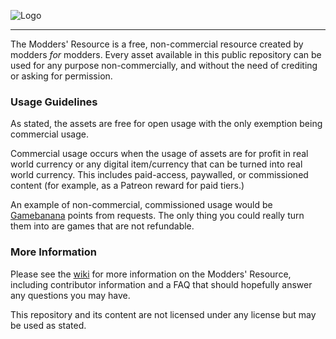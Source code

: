 ![Logo](https://cdn.discordapp.com/attachments/883460005393731646/940272318352089129/air_resource_logo_big.png)
___

The Modders' Resource is a free, non-commercial resource created by modders _for_ modders. Every asset available in this public repository can be used for any purpose non-commercially, and without the need of crediting or asking for permission.

### Usage Guidelines
As stated, the assets are free for open usage with the only exemption being commercial usage.

Commercial usage occurs when the usage of assets are for profit in real world currency or any digital item/currency that can be turned into real world currency. This includes paid-access, paywalled, or commissioned content (for example, as a Patreon reward for paid tiers.)

An example of non-commercial, commissioned usage would be [Gamebanana](https://gamebanana.com/) points from requests. The only thing you could really turn them into are games that are not refundable.

### More Information

Please see the [wiki](https://github.com/AirWay1/3AIR-Mod-Resources/wiki) for more information on the Modders' Resource, including contributor information and a FAQ that should hopefully answer any questions you may have.

This repository and its content are not licensed under any license but may be used as stated.
